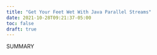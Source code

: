 ```yaml
---
title: "Get Your Feet Wet With Java Parallel Streams"
date: 2021-10-28T09:21:37-05:00
toc: false
draft: true
---
```


SUMMARY

<!--more-->
